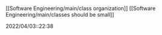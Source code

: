 # 
[[Software Engineering/main/class organization]]
[[Software Engineering/main/classes should be small]]

2022/04/03::22:38